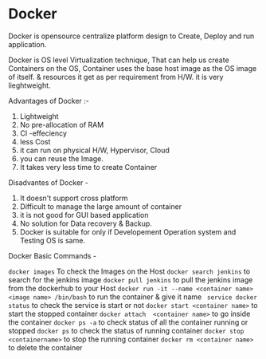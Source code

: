 # Docker

Docker is opensource centralize platform design to Create, Deploy and run application.

Docker is OS level Virtualization technique, That can help us create Containers on the OS, 
Container uses the base host image as the OS image of itself. & resources it get as per requirement from H/W. it is very lieghtweight. 

Advantages of Docker :- 

1. Lightweight 
2. No pre-allocation of RAM 
3. CI -effeciency 
4. less Cost
5. it can run on physical H/W, Hypervisor, Cloud
6. you can reuse the Image.
7. It takes very less time to create Container

Disadvantes of Docker - 

1. It doesn't support cross platform
2. Difficult to manage the large amount of container
3. it is not good for GUI based application
4. No solution for Data recovery & Backup.
5. Docker is suitable for only if Developement Operation system and Testing OS is same.


Docker Basic Commands - 

``` docker images ```   To check the Images on the Host
``` docker search jenkins ``` to search for the jenkins image 
``` docker pull jenkins ``` to pull the jenkins image from the dockerhub to your Host 
``` docker run -it --name <container name> <image name> /bin/bash ``` to run the container & give it name 
``` service docker status``` to check the service is start or not 
``` docker start <container name> ``` to start the stopped container 
``` docker attach  <container name> ``` to go inside the container
``` docker ps -a ``` to check status of all the container running or stopped
``` docker ps ``` to check the status of running container
``` docker stop <containername> ``` to stop the running container 
``` docker rm <container name> ```  to delete the container 




   



